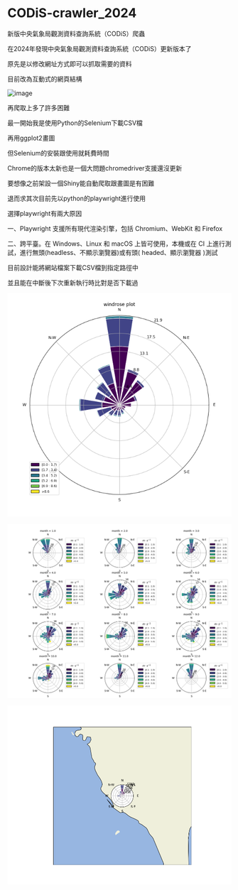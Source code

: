 # CODiS-crawler_2024
新版中央氣象局觀測資料查詢系統（CODiS）爬蟲

在2024年發現中央氣象局觀測資料查詢系統（CODiS）更新版本了

原先是以修改網址方式即可以抓取需要的資料

目前改為互動式的網頁結構

![image](https://github.com/gtgrthrst/CODiS-crawler_2024/assets/37490507/cffbd51d-8a36-41ea-bd5b-e877533eb15f)

再爬取上多了許多困難

最一開始我是使用Python的Selenium下載CSV檔

再用ggplot2畫圖

但Selenium的安裝跟使用就耗費時間

Chrome的版本太新也是一個大問題chromedriver支援還沒更新

要想像之前架設一個Shiny能自動爬取跟畫圖是有困難

退而求其次目前先以python的playwright進行使用

選擇playwright有兩大原因

一、Playwright 支援所有現代渲染引擎，包括 Chromium、WebKit 和 Firefox

二、跨平臺。在 Windows、Linux 和 macOS 上皆可使用，本機或在 CI 上進行測試，進行無頭(headless、不顯示瀏覽器)或有頭( headed、顯示瀏覽器 )測試

目前設計能將網站檔案下載CSV檔到指定路徑中

並且能在中斷後下次重新執行時比對是否下載過

![Wind_Rose](Wind_Rose.png)

![Wind_Rose_Subplots](Wind_Rose_Subplots.png)

![Wind_Rose_Map](Wind_Rose_Map.png)
